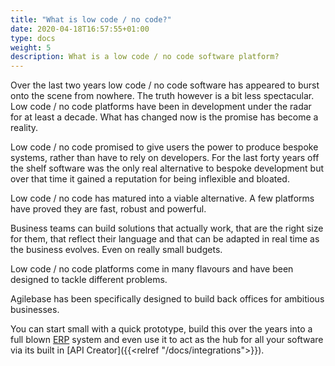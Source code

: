 ```yaml
---
title: "What is low code / no code?"
date: 2020-04-18T16:57:55+01:00
type: docs
weight: 5
description: What is a low code / no code software platform?
---
```

Over the last two years low code / no code software has appeared to burst onto the scene from nowhere. The truth however is a bit less spectacular. Low code / no code platforms have been in development under the radar for at least a decade. What has changed now is the promise has become a reality. 

Low code / no code promised to give users the power to produce bespoke systems, rather than have to rely on developers. For the last forty years off the shelf software was the only real alternative to bespoke development but over that time it gained a reputation for being inflexible and bloated.

Low code / no code has matured into a viable alternative. A few platforms have proved they are fast, robust and powerful.

Business teams can build solutions that actually work, that are the right size for them, that reflect their language and that can be adapted in real time as the business evolves. Even on really small budgets.

Low code / no code platforms come in many flavours and have been designed to tackle different problems.

Agilebase has been specifically designed to build back offices for ambitious businesses. 

You can start small with a quick prototype, build this over the years into a full blown [ERP](https://en.wikipedia.org/wiki/Enterprise_resource_planning) system and even use it to act as the hub for all your software via its built in [API Creator]({{<relref "/docs/integrations">}}).